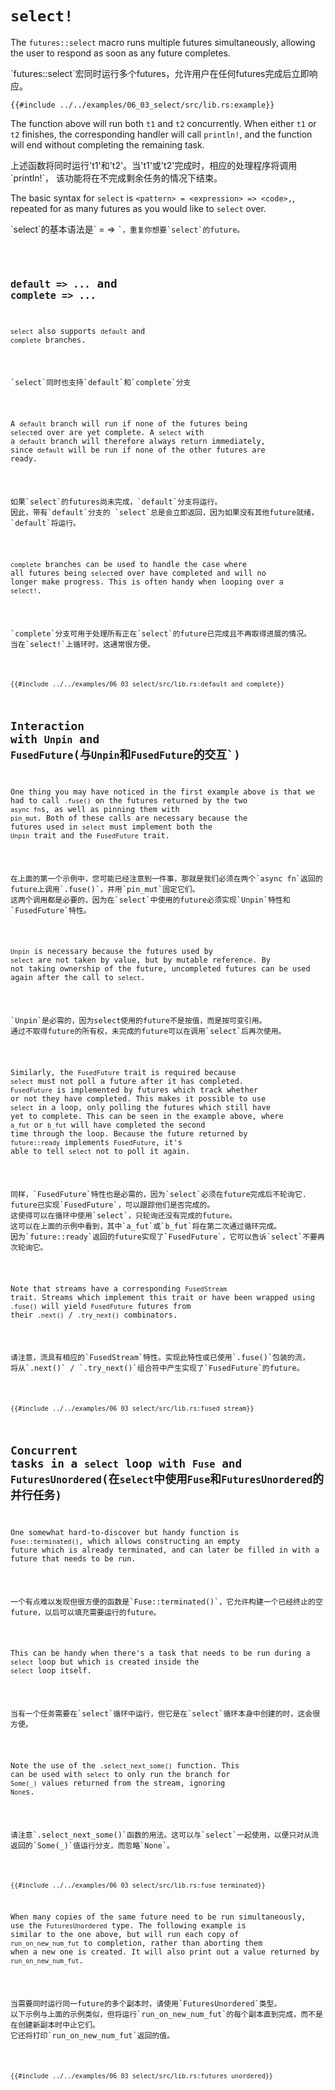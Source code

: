 # `select!`

The `futures::select` macro runs multiple futures simultaneously, allowing
the user to respond as soon as any future completes.

<p class="cn">
`futures::select`宏同时运行多个futures，允许用户在任何futures完成后立即响应。
</p>

```rust,edition2018
{{#include ../../examples/06_03_select/src/lib.rs:example}}
```

The function above will run both `t1` and `t2` concurrently. When either
`t1` or `t2` finishes, the corresponding handler will call `println!`, and
the function will end without completing the remaining task.

<p class="cn">
上述函数将同时运行't1'和't2'。当't1'或't2'完成时，相应的处理程序将调用`println!`，
该功能将在不完成剩余任务的情况下结束。
</p>

The basic syntax for `select` is `<pattern> = <expression> => <code>,`,
repeated for as many futures as you would like to `select` over.

<p class="cn">
`select`的基本语法是`<pattern> = <expression> => <code>`，重复你想要`select`的future。
</p>

## `default => ...` and `complete => ...`

`select` also supports `default` and `complete` branches.

<p class="cn">
`select`同时也支持`default`和`complete`分支
</p>

A `default` branch will run if none of the futures being `select`ed
over are yet complete. A `select` with a `default` branch will
therefore always return immediately, since `default` will be run
if none of the other futures are ready.

<p class="cn">
如果`select`的futures尚未完成，`default`分支将运行。
因此，带有`default`分支的 `select`总是会立即返回，因为如果没有其他future就绪，`default`将运行。
</p>

`complete` branches can be used to handle the case where all futures
being `select`ed over have completed and will no longer make progress.
This is often handy when looping over a `select!`.

<p class="cn">
`complete`分支可用于处理所有正在`select`的future已完成且不再取得进展的情况。
当在`select!`上循环时，这通常很方便。
</p>

```rust,edition2018
{{#include ../../examples/06_03_select/src/lib.rs:default_and_complete}}
```

## Interaction with `Unpin` and `FusedFuture`(与`Unpin`和`FusedFuture`的交互`)

One thing you may have noticed in the first example above is that we
had to call `.fuse()` on the futures returned by the two `async fn`s,
as well as pinning them with `pin_mut`. Both of these calls are necessary
because the futures used in `select` must implement both the `Unpin`
trait and the `FusedFuture` trait.

<p class="cn">
在上面的第一个示例中，您可能已经注意到一件事，那就是我们必须在两个`async fn`返回的future上调用`.fuse()`，并用`pin_mut`固定它们。
这两个调用都是必要的，因为在`select`中使用的future必须实现`Unpin`特性和`FusedFuture`特性。
</p>

`Unpin` is necessary because the futures used by `select` are not
taken by value, but by mutable reference. By not taking ownership
of the future, uncompleted futures can be used again after the
call to `select`.

<p class="cn">
`Unpin`是必需的，因为select使用的future不是按值，而是按可变引用。
通过不取得future的所有权，未完成的future可以在调用`select`后再次使用。
</p>

Similarly, the `FusedFuture` trait is required because `select` must
not poll a future after it has completed. `FusedFuture` is implemented
by futures which track whether or not they have completed. This makes
it possible to use `select` in a loop, only polling the futures which
still have yet to complete. This can be seen in the example above,
where `a_fut` or `b_fut` will have completed the second time through
the loop. Because the future returned by `future::ready` implements
`FusedFuture`, it's able to tell `select` not to poll it again.

<p class="cn">
同样，`FusedFuture`特性也是必需的，因为`select`必须在future完成后不轮询它.
future已实现`FusedFuture`，可以跟踪他们是否完成的。
这使得可以在循环中使用`select`，只轮询还没有完成的future。
这可以在上面的示例中看到，其中`a_fut`或`b_fut`将在第二次通过循环完成。
因为`future::ready`返回的future实现了`FusedFuture`，它可以告诉`select`不要再次轮询它。
</p>

Note that streams have a corresponding `FusedStream` trait. Streams
which implement this trait or have been wrapped using `.fuse()`
will yield `FusedFuture` futures from their
`.next()` / `.try_next()` combinators.

<p class="cn">
请注意，流具有相应的`FusedStream`特性。实现此特性或已使用`.fuse()`包装的流，
将从`.next()` / `.try_next()`组合符中产生实现了`FusedFuture`的future。
</p>

```rust,edition2018
{{#include ../../examples/06_03_select/src/lib.rs:fused_stream}}
```

## Concurrent tasks in a `select` loop with `Fuse` and `FuturesUnordered`(在`select`中使用`Fuse`和`FuturesUnordered`的并行任务)

One somewhat hard-to-discover but handy function is `Fuse::terminated()`,
which allows constructing an empty future which is already terminated,
and can later be filled in with a future that needs to be run.

<p class="cn">
一个有点难以发现但很方便的函数是`Fuse::terminated()`，它允许构建一个已经终止的空future，以后可以填充需要运行的future。
</p>

This can be handy when there's a task that needs to be run during a `select`
loop but which is created inside the `select` loop itself.

<p class="cn">
当有一个任务需要在`select`循环中运行，但它是在`select`循环本身中创建的时，这会很方便。
</p>

Note the use of the `.select_next_some()` function. This can be
used with `select` to only run the branch for `Some(_)` values
returned from the stream, ignoring `None`s.

<p class="cn">
请注意`.select_next_some()`函数的用法。这可以与`select`一起使用，以便只对从流返回的`Some(_)`值运行分支，而忽略`None`。
</p>

```rust,edition2018
{{#include ../../examples/06_03_select/src/lib.rs:fuse_terminated}}
```

When many copies of the same future need to be run simultaneously,
use the `FuturesUnordered` type. The following example is similar
to the one above, but will run each copy of `run_on_new_num_fut`
to completion, rather than aborting them when a new one is created.
It will also print out a value returned by `run_on_new_num_fut`.

<p class="cn">
当需要同时运行同一future的多个副本时，请使用`FuturesUnordered`类型。
以下示例与上面的示例类似，但将运行`run_on_new_num_fut`的每个副本直到完成，而不是在创建新副本时中止它们。
它还将打印`run_on_new_num_fut`返回的值。
</p>

```rust,edition2018
{{#include ../../examples/06_03_select/src/lib.rs:futures_unordered}}
```
